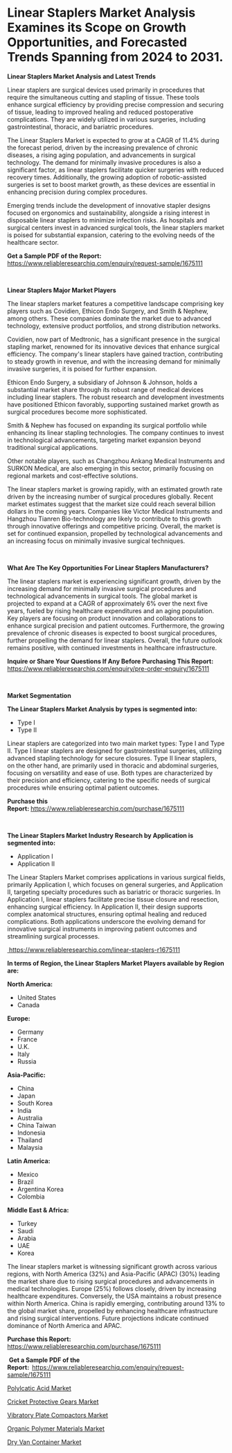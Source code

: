 <p><h1>Linear Staplers Market Analysis Examines its Scope on Growth Opportunities, and Forecasted Trends Spanning from 2024 to 2031.</h1></p><p><strong>Linear Staplers Market Analysis and Latest Trends</strong></p>
<p><p>Linear staplers are surgical devices used primarily in procedures that require the simultaneous cutting and stapling of tissue. These tools enhance surgical efficiency by providing precise compression and securing of tissue, leading to improved healing and reduced postoperative complications. They are widely utilized in various surgeries, including gastrointestinal, thoracic, and bariatric procedures.</p><p>The Linear Staplers Market is expected to grow at a CAGR of 11.4% during the forecast period, driven by the increasing prevalence of chronic diseases, a rising aging population, and advancements in surgical technology. The demand for minimally invasive procedures is also a significant factor, as linear staplers facilitate quicker surgeries with reduced recovery times. Additionally, the growing adoption of robotic-assisted surgeries is set to boost market growth, as these devices are essential in enhancing precision during complex procedures. </p><p>Emerging trends include the development of innovative stapler designs focused on ergonomics and sustainability, alongside a rising interest in disposable linear staplers to minimize infection risks. As hospitals and surgical centers invest in advanced surgical tools, the linear staplers market is poised for substantial expansion, catering to the evolving needs of the healthcare sector.</p></p>
<p><strong>Get a Sample PDF of the Report:&nbsp;</strong> <a href="https://www.reliableresearchiq.com/enquiry/request-sample/1675111?utm_campaign=1123&utm_medium=2&utm_source=Github&utm_content=ia&utm_term=13102024&utm_id=linear-staplers">https://www.reliableresearchiq.com/enquiry/request-sample/1675111</a></p>
<p>&nbsp;</p>
<p><strong>Linear Staplers Major Market Players</strong></p>
<p><p>The linear staplers market features a competitive landscape comprising key players such as Covidien, Ethicon Endo Surgery, and Smith & Nephew, among others. These companies dominate the market due to advanced technology, extensive product portfolios, and strong distribution networks. </p><p>Covidien, now part of Medtronic, has a significant presence in the surgical stapling market, renowned for its innovative devices that enhance surgical efficiency. The company's linear staplers have gained traction, contributing to steady growth in revenue, and with the increasing demand for minimally invasive surgeries, it is poised for further expansion.</p><p>Ethicon Endo Surgery, a subsidiary of Johnson & Johnson, holds a substantial market share through its robust range of medical devices including linear staplers. The robust research and development investments have positioned Ethicon favorably, supporting sustained market growth as surgical procedures become more sophisticated. </p><p>Smith & Nephew has focused on expanding its surgical portfolio while enhancing its linear stapling technologies. The company continues to invest in technological advancements, targeting market expansion beyond traditional surgical applications.</p><p>Other notable players, such as Changzhou Ankang Medical Instruments and SURKON Medical, are also emerging in this sector, primarily focusing on regional markets and cost-effective solutions. </p><p>The linear staplers market is growing rapidly, with an estimated growth rate driven by the increasing number of surgical procedures globally. Recent market estimates suggest that the market size could reach several billion dollars in the coming years. Companies like Victor Medical Instruments and Hangzhou Tianren Bio-technology are likely to contribute to this growth through innovative offerings and competitive pricing. Overall, the market is set for continued expansion, propelled by technological advancements and an increasing focus on minimally invasive surgical techniques.</p></p>
<p>&nbsp;</p>
<p><strong>What Are The Key Opportunities For Linear Staplers Manufacturers?</strong></p>
<p><p>The linear staplers market is experiencing significant growth, driven by the increasing demand for minimally invasive surgical procedures and technological advancements in surgical tools. The global market is projected to expand at a CAGR of approximately 6% over the next five years, fueled by rising healthcare expenditures and an aging population. Key players are focusing on product innovation and collaborations to enhance surgical precision and patient outcomes. Furthermore, the growing prevalence of chronic diseases is expected to boost surgical procedures, further propelling the demand for linear staplers. Overall, the future outlook remains positive, with continued investments in healthcare infrastructure.</p></p>
<p><strong>Inquire or Share Your Questions If Any Before Purchasing This Report:</strong> <a href="https://www.reliableresearchiq.com/enquiry/pre-order-enquiry/1675111?utm_campaign=1123&utm_medium=2&utm_source=Github&utm_content=ia&utm_term=13102024&utm_id=linear-staplers">https://www.reliableresearchiq.com/enquiry/pre-order-enquiry/1675111</a></p>
<p>&nbsp;</p>
<p><strong>Market Segmentation</strong></p>
<p><strong>The Linear Staplers Market Analysis by types is segmented into:</strong></p>
<p><ul><li>Type I</li><li>Type II</li></ul></p>
<p><p>Linear staplers are categorized into two main market types: Type I and Type II. Type I linear staplers are designed for gastrointestinal surgeries, utilizing advanced stapling technology for secure closures. Type II linear staplers, on the other hand, are primarily used in thoracic and abdominal surgeries, focusing on versatility and ease of use. Both types are characterized by their precision and efficiency, catering to the specific needs of surgical procedures while ensuring optimal patient outcomes.</p></p>
<p><strong>Purchase this Report:&nbsp;</strong><a href="https://www.reliableresearchiq.com/purchase/1675111?utm_campaign=1123&utm_medium=2&utm_source=Github&utm_content=ia&utm_term=13102024&utm_id=linear-staplers">https://www.reliableresearchiq.com/purchase/1675111</a></p>
<p>&nbsp;</p>
<p><strong>The Linear Staplers Market Industry Research by Application is segmented into:</strong></p>
<p><ul><li>Application I</li><li>Application II</li></ul></p>
<p><p>The Linear Staplers Market comprises applications in various surgical fields, primarily Application I, which focuses on general surgeries, and Application II, targeting specialty procedures such as bariatric or thoracic surgeries. In Application I, linear staplers facilitate precise tissue closure and resection, enhancing surgical efficiency. In Application II, their design supports complex anatomical structures, ensuring optimal healing and reduced complications. Both applications underscore the evolving demand for innovative surgical instruments in improving patient outcomes and streamlining surgical processes.</p></p>
<p><a href="https://www.reliableresearchiq.com/linear-staplers-r1675111?utm_campaign=1123&utm_medium=2&utm_source=Github&utm_content=ia&utm_term=13102024&utm_id=linear-staplers">&nbsp;https://www.reliableresearchiq.com/linear-staplers-r1675111</a></p>
<p><strong>In terms of Region, the Linear Staplers Market Players available by Region are:</strong></p>
<p>
    <p> <strong> North America: </strong>
        <ul>
            <li>United States</li>
            <li>Canada</li>
        </ul>
        </p> 
    <p> <strong> Europe: </strong>
        <ul>
            <li>Germany</li>
            <li>France</li>
            <li>U.K.</li>
            <li>Italy</li>
            <li>Russia</li>
        </ul>
        </p> 
    <p> <strong> Asia-Pacific: </strong>
        <ul>
            <li>China</li>
            <li>Japan</li>
            <li>South Korea</li>
            <li>India</li>
            <li>Australia</li>
            <li>China Taiwan</li>
            <li>Indonesia</li>
            <li>Thailand</li>
            <li>Malaysia</li>
        </ul>
        </p> 
    <p> <strong> Latin America: </strong>
        <ul>
            <li>Mexico</li>
            <li>Brazil</li>
            <li>Argentina Korea</li>
            <li>Colombia</li>
        </ul>
        </p> 
    <p> <strong> Middle East & Africa: </strong>
        <ul>
            <li>Turkey</li>
            <li>Saudi</li>
            <li>Arabia</li>
            <li>UAE</li>
            <li>Korea</li>
        </ul>
    </p>
    </p>
<p><p>The linear staplers market is witnessing significant growth across various regions, with North America (32%) and Asia-Pacific (APAC) (30%) leading the market share due to rising surgical procedures and advancements in medical technologies. Europe (25%) follows closely, driven by increasing healthcare expenditures. Conversely, the USA maintains a robust presence within North America. China is rapidly emerging, contributing around 13% to the global market share, propelled by enhancing healthcare infrastructure and rising surgical interventions. Future projections indicate continued dominance of North America and APAC.</p></p>
<p><strong>Purchase this Report: </strong><a href="https://www.reliableresearchiq.com/purchase/1675111?utm_campaign=1123&utm_medium=2&utm_source=Github&utm_content=ia&utm_term=13102024&utm_id=linear-staplers">https://www.reliableresearchiq.com/purchase/1675111</a></p>
<p>&nbsp;<strong>Get a Sample PDF of the Report:&nbsp;&nbsp;</strong><a href="https://www.reliableresearchiq.com/enquiry/request-sample/1675111?utm_campaign=1123&utm_medium=2&utm_source=Github&utm_content=ia&utm_term=13102024&utm_id=linear-staplers">https://www.reliableresearchiq.com/enquiry/request-sample/1675111</a></p>
<p><strong></strong></p>
<p><p><a href="https://www.linkedin.com/pulse/exploring-polylcatic-acid-market-dynamics-global-trends-kj0me?utm_campaign=1123&utm_medium=2&utm_source=Github&utm_content=ia&utm_term=13102024&utm_id=linear-staplers">Polylcatic Acid Market</a></p><p><a href="https://www.linkedin.com/pulse/global-perspectives-cricket-protective-gears-market-trends-nncre?utm_campaign=1123&utm_medium=2&utm_source=Github&utm_content=ia&utm_term=13102024&utm_id=linear-staplers">Cricket Protective Gears Market</a></p><p><a href="https://issuu.com/reportprime-2/docs/vibratory-plate-compactors-market-s_dcfb4c2478dc83?utm_campaign=1123&utm_medium=2&utm_source=Github&utm_content=ia&utm_term=13102024&utm_id=linear-staplers">Vibratory Plate Compactors Market</a></p><p><a href="https://github.com/akrenkthongy/Market-Research-Report-List-1/blob/main/organic-polymer-materials-market.md?utm_campaign=1123&utm_medium=2&utm_source=Github&utm_content=ia&utm_term=13102024&utm_id=linear-staplers">Organic Polymer Materials Market</a></p><p><a href="https://issuu.com/reportprime-2/docs/dry-van-container-market-size-2030._28f9d6ada58b2c?utm_campaign=1123&utm_medium=2&utm_source=Github&utm_content=ia&utm_term=13102024&utm_id=linear-staplers">Dry Van Container Market</a></p></p>